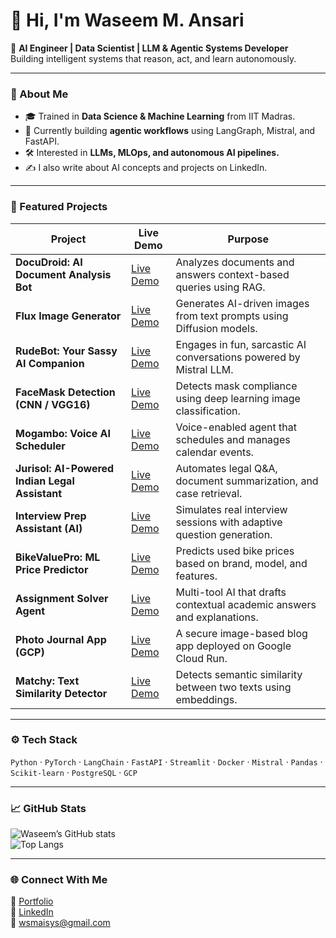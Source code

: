 # 👋 Hi, I'm Waseem M. Ansari  

🚀 **AI Engineer | Data Scientist | LLM & Agentic Systems Developer**  
Building intelligent systems that reason, act, and learn autonomously.

---

### 🧠 About Me
- 🎓 Trained in **Data Science & Machine Learning** from IIT Madras.  
- 🧩 Currently building **agentic workflows** using LangGraph, Mistral, and FastAPI.  
- 🛠️ Interested in **LLMs, MLOps, and autonomous AI pipelines.**  
- ✍️ I also write about AI concepts and projects on LinkedIn.

---

### 💼 Featured Projects
| Project | Live Demo | Purpose |
|----------|------------|----------|
| **DocuDroid: AI Document Analysis Bot** | [Live Demo](https://docudroid.lemonbay-750e7928.centralindia.azurecontainerapps.io) | Analyzes documents and answers context-based queries using RAG. |
| **Flux Image Generator** | [Live Demo](https://flux-image-generator-bdcdcphnhmbhg6et.centralindia-01.azurewebsites.net) | Generates AI-driven images from text prompts using Diffusion models. |
| **RudeBot: Your Sassy AI Companion** | [Live Demo](https://rudebot-mistral.streamlit.app) | Engages in fun, sarcastic AI conversations powered by Mistral LLM. |
| **FaceMask Detection (CNN / VGG16)** | [Live Demo](https://huggingface.co) | Detects mask compliance using deep learning image classification. |
| **Mogambo: Voice AI Scheduler** | [Live Demo](https://mogambo-calendar-assistant.onrender.com) | Voice-enabled agent that schedules and manages calendar events. |
| **Jurisol: AI-Powered Indian Legal Assistant** | [Live Demo](https://jurisol-legal-assistant-rag.onrender.com) | Automates legal Q&A, document summarization, and case retrieval. |
| **Interview Prep Assistant (AI)** | [Live Demo](https://interview-prep-assistant.streamlit.app) | Simulates real interview sessions with adaptive question generation. |
| **BikeValuePro: ML Price Predictor** | [Live Demo](https://usedbike-price-predictor-mlmodel.onrender.com) | Predicts used bike prices based on brand, model, and features. |
| **Assignment Solver Agent** | [Live Demo](https://assignment-solving-agent.onrender.com) | Multi-tool AI that drafts contextual academic answers and explanations. |
| **Photo Journal App (GCP)** | [Live Demo](https://blog-app-699175796072.asia-south2.run.app) | A secure image-based blog app deployed on Google Cloud Run. |
| **Matchy: Text Similarity Detector** | [Live Demo](https://text-similarity-detector.onrender.com) | Detects semantic similarity between two texts using embeddings. |

---

### ⚙️ Tech Stack
`Python` · `PyTorch` · `LangChain` · `FastAPI` · `Streamlit` · `Docker` · `Mistral` · `Pandas` · `Scikit-learn` · `PostgreSQL` · `GCP`

---

### 📈 GitHub Stats
![Waseem’s GitHub stats](https://github-readme-stats.vercel.app/api?username=wsmaisys&show_icons=true&theme=tokyonight)  
![Top Langs](https://github-readme-stats.vercel.app/api/top-langs/?username=wsmaisys&layout=compact&theme=tokyonight)

---

### 🌐 Connect With Me
🔗 [Portfolio](https://wsmaisys.github.io/waseemmansari.github.io/)  
💼 [LinkedIn](https://www.linkedin.com/in/wsmaisys)  
📧 wsmaisys@gmail.com  
